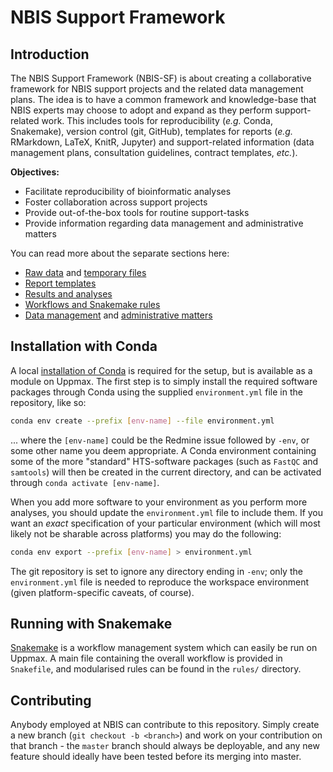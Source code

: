 # NBIS Support Framework

## Introduction

The NBIS Support Framework (NBIS-SF) is about creating a collaborative
framework for NBIS support projects and the related data management plans. The
idea is to have a common framework and knowledge-base that NBIS experts may
choose to adopt and expand as they perform support-related work. This includes
tools for reproducibility (*e.g.* Conda, Snakemake), version control (git,
GitHub), templates for reports (*e.g.* RMarkdown, LaTeX, KnitR, Jupyter) and
support-related information (data management plans, consultation guidelines,
contract templates, *etc.*).

**Objectives:**
 * Facilitate reproducibility of bioinformatic analyses
 * Foster collaboration across support projects
 * Provide out-of-the-box tools for routine support-tasks
 * Provide information regarding data management and administrative matters

You can read more about the separate sections here:
 * [Raw data][sf-data] and [temporary files][sf-scratch]
 * [Report templates][sf-report]
 * [Results and analyses][sf-results]
 * [Workflows and Snakemake rules][sf-rules]
 * [Data management][sf-dmp] and [administrative matters][sf-admin]

## Installation with Conda

A local [installation of Conda][conda-install] is required for the setup,
but is available as a module on Uppmax. The first step is to simply install
the required software packages through Conda using the supplied
`environment.yml` file in the repository, like so:

```bash
conda env create --prefix [env-name] --file environment.yml
```

... where the `[env-name]` could be the Redmine issue followed by `-env`, or
some other name you deem appropriate. A Conda environment containing some of
the more "standard" HTS-software packages (such as `FastQC` and `samtools`)
will then be created in the current directory, and can be activated through
`conda activate [env-name]`.

When you add more software to your environment as you perform more analyses,
you should update the `environment.yml` file to include them. If you want an
*exact* specification of your particular environment (which will most likely
not be sharable across platforms) you may do the following:

```bash
conda env export --prefix [env-name] > environment.yml
```

The git repository is set to ignore any directory ending in `-env`; only the
`environment.yml` file is needed to reproduce the workspace environment (given
platform-specific caveats, of course).


## Running with Snakemake

[Snakemake][snakemake-home] is a workflow management system which can easily be
run on Uppmax. A main file containing the overall workflow is provided in
`Snakefile`, and modularised rules can be found in the `rules/` directory.

## Contributing

Anybody employed at NBIS can contribute to this repository. Simply create a new
branch (`git checkout -b <branch>`) and work on your contribution on that
branch - the `master` branch should always be deployable, and any new feature
should ideally have been tested before its merging into master.

[conda-home]: https://conda.io/en/latest/
[conda-install]: https://conda.io/projects/conda/en/latest/user-guide/install/index.html
[sf-admin]: https://github.com/NBISweden/NBIS-support-framework/tree/master/admin
[sf-data]: https://github.com/NBISweden/NBIS-support-framework/tree/master/data
[sf-dmp]: https://github.com/NBISweden/NBIS-support-framework/tree/master/data/data_management
[sf-report]: https://github.com/NBISweden/NBIS-support-framework/tree/master/reports
[sf-results]: https://github.com/NBISweden/NBIS-support-framework/tree/master/results
[sf-rules]: https://github.com/NBISweden/NBIS-support-framework/tree/master/rules
[sf-scratch]: https://github.com/NBISweden/NBIS-support-framework/tree/master/scratch
[snakemake-home]: https://snakemake.readthedocs.io/en/stable/
